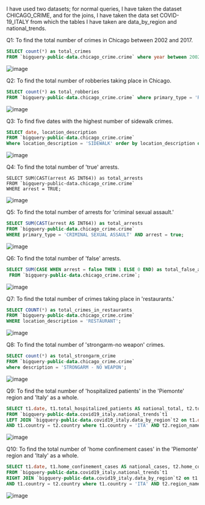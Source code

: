 I have used two datasets; for normal queries, I have taken the dataset CHICAGO_CRIME, and for the joins, I have taken the data set COVID-19_ITALY from which the tables I have taken are data_by_region and national_trends.

Q1: To find the total number of crimes in Chicago between 2002 and 2017.
```SQL
SELECT count(*) as total_crimes
FROM `bigquery-public-data.chicago_crime.crime` where year between 2002 and 2017;
```
![image](https://github.com/lyudmilabaruah/lyudmilabaruah/assets/154314534/4bb0667b-7fba-4460-be01-bb4854103d35)

Q2: To find the total number of robberies taking place in Chicago.
```SQL
SELECT count(*) as total_robberies
FROM `bigquery-public-data.chicago_crime.crime` where primary_type = 'ROBBERY';
```
![image](https://github.com/lyudmilabaruah/lyudmilabaruah/assets/154314534/0b7c6208-db6d-4f4c-bbdb-472f63e7f111)

Q3: To find five dates with the highest number of sidewalk crimes.
 ```SQL
SELECT date, location_description
FROM `bigquery-public-data.chicago_crime.crime`
Where location_description = 'SIDEWALK' order by location_description desc Limit 5;
```
![image](https://github.com/lyudmilabaruah/lyudmilabaruah/assets/154314534/16e9b736-9180-4202-b818-9123bb0f379a)

Q4: To find the total number of 'true' arrests.
```
SELECT SUM(CAST(arrest AS INT64)) as total_arrests
FROM `bigquery-public-data.chicago_crime.crime`
WHERE arrest = TRUE;
```
![image](https://github.com/lyudmilabaruah/lyudmilabaruah/assets/154314534/b355ae52-7cf7-427e-9e59-ed025b9fd612)

Q5: To find the total number of arrests for 'criminal sexual assault.'
```SQL
SELECT SUM(CAST(arrest AS INT64)) as total_arrests
FROM `bigquery-public-data.chicago_crime.crime`
WHERE primary_type = 'CRIMINAL SEXUAL ASSAULT' AND arrest = true;
```
![image](https://github.com/lyudmilabaruah/lyudmilabaruah/assets/154314534/6ca3b32a-718f-4801-9806-25e968e3bfa9)

Q6: To find the total number of 'false' arrests.
```SQL
SELECT SUM(CASE WHEN arrest = false THEN 1 ELSE 0 END) as total_false_arrests
 FROM `bigquery-public-data.chicago_crime.crime`;
```
![image](https://github.com/lyudmilabaruah/lyudmilabaruah/assets/154314534/0cab9cd0-bd40-423d-a0a2-f6bee79ff484)

Q7: To find the total number of crimes taking place in 'restaurants.'
```SQL
SELECT COUNT(*) as total_crimes_in_restaurants
FROM `bigquery-public-data.chicago_crime.crime`
WHERE location_description = 'RESTAURANT';
```
![image](https://github.com/lyudmilabaruah/lyudmilabaruah/assets/154314534/e4fb121f-1731-49fc-af4a-279f91497cb1)

Q8: To find the total number of 'strongarm-no weapon' crimes.
```SQL
SELECT count(*) as total_strongarm_crime
FROM `bigquery-public-data.chicago_crime.crime`
where description = 'STRONGARM - NO WEAPON';
```
![image](https://github.com/lyudmilabaruah/lyudmilabaruah/assets/154314534/387955bc-4beb-4ebb-9cdd-e4d197b3d71d)

Q9: To find the total number of 'hospitalized patients' in the 'Piemonte' region and 'Italy' as a whole.
```SQL
SELECT t1.date, t1.total_hospitalized_patients AS national_total, t2.total_hospitalized_patients AS piemonte_total
FROM `bigquery-public-data.covid19_italy.national_trends`t1
LEFT JOIN `bigquery-public-data.covid19_italy.data_by_region`t2 on t1.date = t2.date
AND t1.country = t2.country where t1.country = 'ITA' AND t2.region_name = 'Piemonte';
```
![image](https://github.com/lyudmilabaruah/lyudmilabaruah/assets/154314534/f3e1edd7-2b01-4999-8cbc-10d163dce3d6)

Q10: To find the total number of 'home confinement cases' in the 'Piemonte' region and 'Italy' as a whole.
```SQL
SELECT t1.date, t1.home_confinement_cases AS national_cases, t2.home_confinement_cases AS piemonte_cases
FROM `bigquery-public-data.covid19_italy.national_trends`t1
RIGHT JOIN `bigquery-public-data.covid19_italy.data_by_region`t2 on t1.date = t2.date
AND t1.country = t2.country where t1.country = 'ITA' AND t2.region_name = 'Piemonte';
```
![image](https://github.com/lyudmilabaruah/lyudmilabaruah/assets/154314534/27cd71ea-e2b4-4140-86c2-78937c80efc2)













